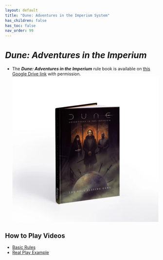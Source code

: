 ```yaml
---
layout: default
title: "Dune: Adventures in the Imperium System"
has_children: false
has_toc: false
nav_order: 99
---
```

  
# ***Dune: Adventures in the Imperium***  

- The ***Dune: Adventures in the Imperium*** rule book is available on [this Google Drive link](https://drive.google.com/file/d/1HIJ-eAKioLQRO0FPb2MuwCNvTLo94OQ1/view?usp=drivesdk) with permission.  
![](../imgs/Pasted%20image%2020250531132905.png)  
## How to Play Videos
- [Basic Rules](https://www.youtube.com/watch?v=l52lA6PDmI4)  
- [Real Play Example](https://www.google.com/search?q=Inherit+the+sand+episode+6&oq=Inherit+the+sand+episode+6&gs_lcrp=EgZjaHJvbWUyBggAEEUYOTIHCAEQIRigATIHCAIQIRigATIHCAMQIRigAdIBCDk0NTRqMGo0qAIAsAIB&sourceid=chrome&ie=UTF-8#fpstate=ive&vld=cid:cac558d1,vid:zibDk0h586I,st:0)  